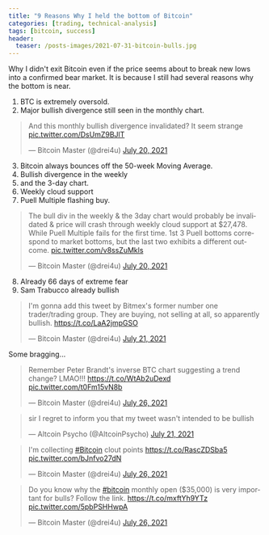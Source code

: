 ```yaml
---
title: "9 Reasons Why I held the bottom of Bitcoin"
categories: [trading, technical-analysis]
tags: [bitcoin, success]
header:
  teaser: /posts-images/2021-07-31-bitcoin-bulls.jpg
---
```


Why I didn't exit Bitcoin even if the price seems about to break new lows into a confirmed bear market. It is because I still had several reasons why the
bottom is near.

1. BTC is extremely oversold.
2. Major bullish divergence still seen in the monthly chart.
<blockquote class="twitter-tweet"><p lang="en" dir="ltr">And this monthly bullish divergence invalidated? It seem strange <a href="https://t.co/DsUmZ9BJlT">pic.twitter.com/DsUmZ9BJlT</a></p>&mdash; Bitcoin Master (@drei4u) <a href="https://twitter.com/drei4u/status/1417334450761834502?ref_src=twsrc%5Etfw">July 20, 2021</a></blockquote> <script async src="https://platform.twitter.com/widgets.js" charset="utf-8"></script>

3. Bitcoin always bounces off the 50-week Moving Average.
4. Bullish divergence in the weekly
5. and the 3-day chart.
6. Weekly cloud support
7. Puell Multiple flashing buy.
<blockquote class="twitter-tweet"><p lang="en" dir="ltr">The bull div in the weekly &amp; the 3day chart would probably be invalidated &amp; price will crash through weekly cloud support at $27,478. While Puell Multiple fails for the first time. 1st 3 Puell bottoms correspond to market bottoms, but the last two exhibits a different outcome. <a href="https://t.co/v8ssZuMkls">pic.twitter.com/v8ssZuMkls</a></p>&mdash; Bitcoin Master (@drei4u) <a href="https://twitter.com/drei4u/status/1417352182043594754?ref_src=twsrc%5Etfw">July 20, 2021</a></blockquote> <script async src="https://platform.twitter.com/widgets.js" charset="utf-8"></script>

8. Already 66 days of extreme fear
9. Sam Trabucco already bullish
<blockquote class="twitter-tweet"><p lang="en" dir="ltr">I&#39;m gonna add this tweet by Bitmex&#39;s former number one trader/trading group. They are buying, not selling at all, so apparently bullish. <a href="https://t.co/LaA2jmpGSO">https://t.co/LaA2jmpGSO</a></p>&mdash; Bitcoin Master (@drei4u) <a href="https://twitter.com/drei4u/status/1417697922821414914?ref_src=twsrc%5Etfw">July 21, 2021</a></blockquote> <script async src="https://platform.twitter.com/widgets.js" charset="utf-8"></script>

Some bragging...
<blockquote class="twitter-tweet"><p lang="en" dir="ltr">Remember Peter Brandt&#39;s inverse BTC chart suggesting a trend change? LMAO!!! <a href="https://t.co/WtAb2uDexd">https://t.co/WtAb2uDexd</a> <a href="https://t.co/t0Fm15vN8b">pic.twitter.com/t0Fm15vN8b</a></p>&mdash; Bitcoin Master (@drei4u) <a href="https://twitter.com/drei4u/status/1419533568859000838?ref_src=twsrc%5Etfw">July 26, 2021</a></blockquote> <script async src="https://platform.twitter.com/widgets.js" charset="utf-8"></script>
<blockquote class="twitter-tweet"><p lang="en" dir="ltr">sir I regret to inform you that my tweet wasn&#39;t intended to be bullish</p>&mdash; Altcoin Psycho (@AltcoinPsycho) <a href="https://twitter.com/AltcoinPsycho/status/1417728218161950722?ref_src=twsrc%5Etfw">July 21, 2021</a></blockquote> <script async src="https://platform.twitter.com/widgets.js" charset="utf-8"></script>
<blockquote class="twitter-tweet"><p lang="en" dir="ltr">I&#39;m collecting <a href="https://twitter.com/hashtag/Bitcoin?src=hash&amp;ref_src=twsrc%5Etfw">#Bitcoin</a> clout points <a href="https://t.co/RascZDSba5">https://t.co/RascZDSba5</a> <a href="https://t.co/bJnfvo27dN">pic.twitter.com/bJnfvo27dN</a></p>&mdash; Bitcoin Master (@drei4u) <a href="https://twitter.com/drei4u/status/1419494834008576002?ref_src=twsrc%5Etfw">July 26, 2021</a></blockquote> <script async src="https://platform.twitter.com/widgets.js" charset="utf-8"></script>
<blockquote class="twitter-tweet"><p lang="en" dir="ltr">Do you know why the <a href="https://twitter.com/hashtag/bitcoin?src=hash&amp;ref_src=twsrc%5Etfw">#bitcoin</a> monthly open ($35,000) is very important for bulls? Follow the link. <a href="https://t.co/mxftYh9YTz">https://t.co/mxftYh9YTz</a> <a href="https://t.co/5pbPSHHwpA">pic.twitter.com/5pbPSHHwpA</a></p>&mdash; Bitcoin Master (@drei4u) <a href="https://twitter.com/drei4u/status/1419498099005739010?ref_src=twsrc%5Etfw">July 26, 2021</a></blockquote> <script async src="https://platform.twitter.com/widgets.js" charset="utf-8"></script>
